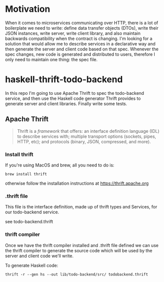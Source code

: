 # Motivation

When it comes to microservices communicating over HTTP, there is a lot of boilerplate we
need to write: define data transfer objects (DTOs), write their JSON instances, write server,
write client library, and also maintain backwards compatibility when the contract is changing.
I'm looking for a solution that would allow me to describe services in a declarative way and
then generate the server and client code based on that spec. Whenever the spec changes,
new code is generated and distributed to users, therefore I only need to maintain
one thing: the spec file.

# haskell-thrift-todo-backend

In this repo I'm going to use Apache Thrift to spec the todo-backend service, and then
use the Haskell code generator Thrift provides to generate server and client libraries.
Finally write some tests.

## Apache Thrift

> Thrift is a _framework_ that offers: an interface definition language (IDL) to describe
> services with; multiple transport options (sockets, pipes, HTTP, etc); and protocols
> (binary, JSON, compressed, and more).

### Install thrift

If you're using MacOS and brew, all you need to do is:

```
brew install thrift
```

otherwise follow the installation instructions at https://thrift.apache.org

### .thrift file

This file is the interface definition, made up of thrift types and Services, for
our todo-backend service.

see todo-backend.thrift

### thrift compiler

Once we have the thrift compiler installed and .thrift file defined we can use
the thrift compiler to generate the source code which will be used by the server
and client code we'll write.

To generate Haskell code:

```
thrift -r --gen hs --out lib/todo-backend/src/ todobackend.thrift
```
